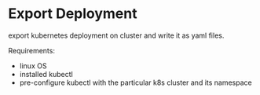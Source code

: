 # Export Deployment

export kubernetes deployment on cluster and write it as yaml files.

Requirements:
  - linux OS
  - installed kubectl
  - pre-configure kubectl with the particular k8s cluster and its namespace